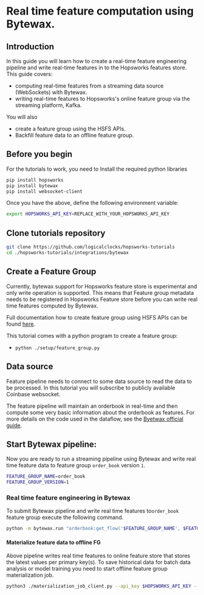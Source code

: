 # Real time feature computation using Bytewax.

## Introduction
In this guide you will learn how to create a real-time feature engineering pipeline and write real-time features in to
the Hopsworks features store. This guide covers:

- computing real-time features from a streaming data source (WebSockets) with Bytewax.
- writing real-time features to Hopsworks's online feature group via the streaming platform, Kafka.

You will also
- create a feature group using the HSFS APIs.
- Backfill feature data to an offline feature group.

## Before you begin
For the tutorials to work, you need to Install the required python libraries 
```bash
pip install hopsworks
pip install bytewax
pip install websocket-client
```

Once you have the above, define the following environment variable:

```bash
export HOPSWORKS_API_KEY=REPLACE_WITH_YOUR_HOPSWORKS_API_KEY
```

## Clone tutorials repository
```bash
git clone https://github.com/logicalclocks/hopsworks-tutorials
cd ./hopsworks-tutorials/integrations/bytewax
```

## Create a Feature Group
Currently, bytewax support for Hopsworks feature store is experimental and only write operation is supported. This means
that Feature group metadata needs to be registered in Hopsworks Feature store before you can write real time features computed
by Bytewax.

Full documentation how to create feature group using HSFS APIs can be found [here](https://docs.hopsworks.ai/3.4/user_guides/fs/feature_group/create/).

This tutorial comes with a python program to create a feature group:
- `python ./setup/feature_group.py`


## Data source
Feature pipeline needs to connect to some data source to read the data to be processed. In this tutorial you will
subscribe to publicly available Coinbase websocket. 

The feature pipeline will maintain an orderbook in real-time and then compute some very basic information about the orderbook as features. For more details on the code used in the dataflow, see the [Byetwax official guide](https://www.bytewax.io/guides/real-time-financial-exchange-order-book-application). 
## Start Bytewax pipeline:
Now you are ready to run a streaming pipeline using Bytewax and write real time feature data to feature group 
`order_book` version `1`.

```bash
FEATURE_GROUP_NAME=order_book
FEATURE_GROUP_VERSION=1
```

### Real time feature engineering in Bytewax
To submit Bytewax pipeline and write real time features to`order_book` feature group execute the following command.

```bash
python -m bytewax.run "orderbook:get_flow('$FEATURE_GROUP_NAME', $FEATURE_GROUP_VERSION)" 
```

#### Materialize feature data to offline FG
Above pipeline writes real time features to online feature store that stores the latest values per primary key(s). 
To save historical data for batch data analysis or model training you need to start offline feature group 
materialization job. 

```bash
python3 ./materialization_job_client.py --api_key $HOPSWORKS_API_KEY --jobname ${FEATURE_GROUP_NAME}_${FEATURE_GROUP_VERSION}_offline_fg_materialization
```